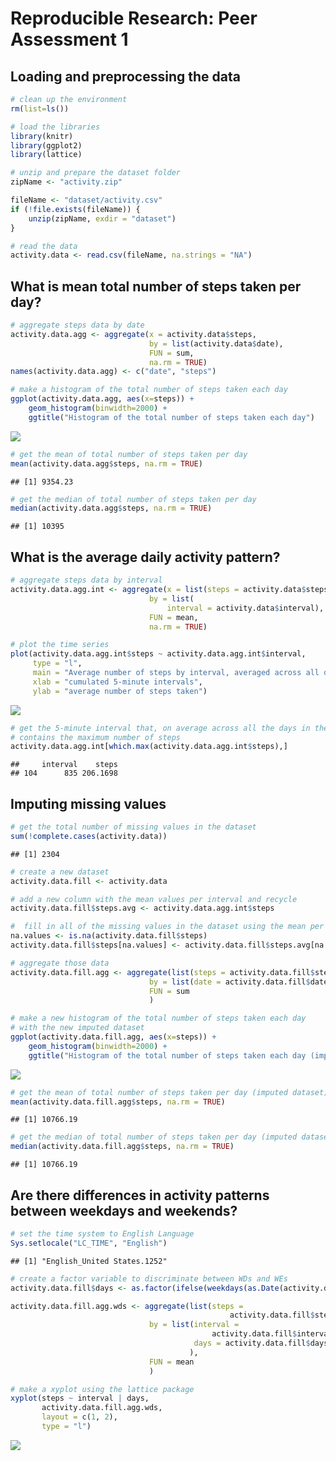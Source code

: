 # Reproducible Research: Peer Assessment 1


## Loading and preprocessing the data


```r
# clean up the environment
rm(list=ls()) 

# load the libraries
library(knitr)
library(ggplot2)
library(lattice)

# unzip and prepare the dataset folder
zipName <- "activity.zip"

fileName <- "dataset/activity.csv" 
if (!file.exists(fileName)) { 
    unzip(zipName, exdir = "dataset") 
}

# read the data
activity.data <- read.csv(fileName, na.strings = "NA")
```

## What is mean total number of steps taken per day?

```r
# aggregate steps data by date
activity.data.agg <- aggregate(x = activity.data$steps,
                               by = list(activity.data$date),
                               FUN = sum,
                               na.rm = TRUE)
names(activity.data.agg) <- c("date", "steps")
```


```r
# make a histogram of the total number of steps taken each day
ggplot(activity.data.agg, aes(x=steps)) + 
    geom_histogram(binwidth=2000) +
    ggtitle("Histogram of the total number of steps taken each day")
```

![](PA1_template_files/figure-html/unnamed-chunk-3-1.png) 


```r
# get the mean of total number of steps taken per day
mean(activity.data.agg$steps, na.rm = TRUE)
```

```
## [1] 9354.23
```


```r
# get the median of total number of steps taken per day
median(activity.data.agg$steps, na.rm = TRUE)
```

```
## [1] 10395
```
## What is the average daily activity pattern?


```r
# aggregate steps data by interval
activity.data.agg.int <- aggregate(x = list(steps = activity.data$steps),
                               by = list(
                                   interval = activity.data$interval),
                               FUN = mean,
                               na.rm = TRUE)

# plot the time series
plot(activity.data.agg.int$steps ~ activity.data.agg.int$interval, 
     type = "l",
     main = "Average number of steps by interval, averaged across all days",
     xlab = "cumulated 5-minute intervals",
     ylab = "average number of steps taken")
```

![](PA1_template_files/figure-html/unnamed-chunk-6-1.png) 


```r
# get the 5-minute interval that, on average across all the days in the dataset,
# contains the maximum number of steps
activity.data.agg.int[which.max(activity.data.agg.int$steps),]
```

```
##     interval    steps
## 104      835 206.1698
```

## Imputing missing values

```r
# get the total number of missing values in the dataset
sum(!complete.cases(activity.data))
```

```
## [1] 2304
```


```r
# create a new dataset
activity.data.fill <- activity.data

# add a new column with the mean values per interval and recycle
activity.data.fill$steps.avg <- activity.data.agg.int$steps

#  fill in all of the missing values in the dataset using the mean per interval
na.values <- is.na(activity.data.fill$steps)
activity.data.fill$steps[na.values] <- activity.data.fill$steps.avg[na.values]

# aggregate those data 
activity.data.fill.agg <- aggregate(list(steps = activity.data.fill$steps),
                               by = list(date = activity.data.fill$date),
                               FUN = sum
                               )
```


```r
# make a new histogram of the total number of steps taken each day
# with the new imputed dataset
ggplot(activity.data.fill.agg, aes(x=steps)) + 
    geom_histogram(binwidth=2000) +
    ggtitle("Histogram of the total number of steps taken each day (imputed dataset)")
```

![](PA1_template_files/figure-html/unnamed-chunk-10-1.png) 


```r
# get the mean of total number of steps taken per day (imputed dataset)
mean(activity.data.fill.agg$steps, na.rm = TRUE)
```

```
## [1] 10766.19
```


```r
# get the median of total number of steps taken per day (imputed dataset)
median(activity.data.fill.agg$steps, na.rm = TRUE)
```

```
## [1] 10766.19
```
## Are there differences in activity patterns between weekdays and weekends?


```r
# set the time system to English Language
Sys.setlocale("LC_TIME", "English")
```

```
## [1] "English_United States.1252"
```

```r
# create a factor variable to discriminate between WDs and WEs
activity.data.fill$days <- as.factor(ifelse(weekdays(as.Date(activity.data.fill$date)) %in% c("Saturday","Sunday"), "Weekend", "Weekday"))

activity.data.fill.agg.wds <- aggregate(list(steps =              
                                                 activity.data.fill$steps),
                               by = list(interval =
                                             activity.data.fill$interval,
                                         days = activity.data.fill$days
                                        ),
                               FUN = mean
                               )

# make a xyplot using the lattice package
xyplot(steps ~ interval | days, 
       activity.data.fill.agg.wds, 
       layout = c(1, 2),
       type = "l")
```

![](PA1_template_files/figure-html/unnamed-chunk-13-1.png) 
